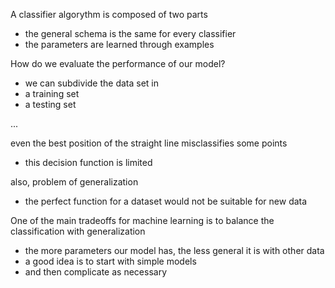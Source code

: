 A classifier algorythm is composed of two parts

- the general schema is the same for every classifier
- the parameters are learned through examples

How do we evaluate the performance of our model?

- we can subdivide the data set in
- a training set
- a testing set

...

even the best position of the straight line misclassifies some points

- this decision function is limited

also, problem of generalization

- the perfect function for a dataset would not be suitable for new data

One of the main tradeoffs for machine learning is to balance the classification with generalization

- the more parameters our model has, the less general it is with other data
- a good idea is to start with simple models
- and then complicate as necessary
